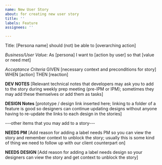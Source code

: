 ```yaml
---
name: New User Story
about: for creating new user story
title: ''
labels: Feature
assignees: ''

---
```


Title: [Persona name] should (not) be able to [overarching action]

_Business/User Value:_ As [persona] I want to [action by user] so that [value or need met]

_Acceptance Criteria_
GIVEN [necessary context and preconditions for story]
WHEN [action]
THEN [reaction]

**DEV NOTES**
[Relevant technical notes that developers may ask you to add to the story during weekly prep meeting (pre-IPM or IPM); sometimes they may add these themselves or add them as tasks]

**DESIGN Notes**
[prototype / design link inserted here; linking to a folder of a feature is good so designers can continue updating designs without anyone having to re-update the links to each design in the stories]

---other items that you may add to a story---

**NEEDS PM**
[Add reason for adding a label needs PM so you can view the story and remember context to unblock the story; usually this is some kind of thing we need to follow up with our client counterpart on]

**NEEDS DESIGN**
[Add reason for adding a label needs design so your designers can view the story and get context to unblock the story]

